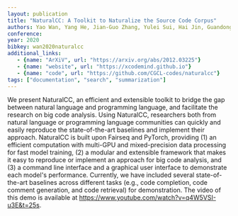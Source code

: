 ```yaml
---
layout: publication
title: "NaturalCC: A Toolkit to Naturalize the Source Code Corpus"
authors: Yao Wan, Yang He, Jian-Guo Zhang, Yulei Sui, Hai Jin, Guandong Xu, Caiming Xiong, Philip S. Yu
conference: 
year: 2020
bibkey: wan2020naturalcc
additional_links:
   - {name: "ArXiV", url: "https://arxiv.org/abs/2012.03225"}
   - {name: "website", url: "https://xcodemind.github.io"}
   - {name: "code", url: "https://github.com/CGCL-codes/naturalcc"}
tags: ["documentation", "search", "summarization"]
---
```

We present NaturalCC, an efficient and extensible toolkit to bridge the gap between natural language and programming language, and facilitate the research on big code analysis. Using NaturalCC, researchers both from natural language or programming language communities can quickly and easily reproduce the state-of-the-art baselines and implement their approach. NaturalCC is built upon Fairseq and PyTorch, providing (1) an efficient computation with multi-GPU and mixed-precision data processing for fast model training, (2) a modular and extensible framework that makes it easy to reproduce or implement an approach for big code analysis, and (3) a command line interface and a graphical user interface to demonstrate each model's performance. Currently, we have included several state-of-the-art baselines across different tasks (e.g., code completion, code comment generation, and code retrieval) for demonstration. The video of this demo is available at https://www.youtube.com/watch?v=q4W5VSI-u3E&t=25s.
